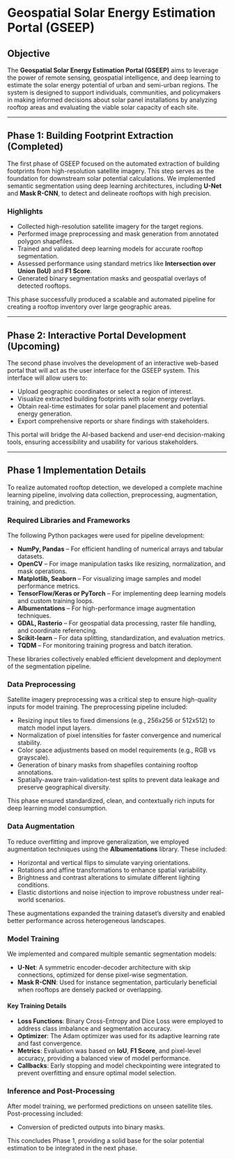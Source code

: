 # Geospatial Solar Energy Estimation Portal (GSEEP)

## **Objective**
The **Geospatial Solar Energy Estimation Portal (GSEEP)** aims to leverage the power of remote sensing, geospatial intelligence, and deep learning to estimate the solar energy potential of urban and semi-urban regions. The system is designed to support individuals, communities, and policymakers in making informed decisions about solar panel installations by analyzing rooftop areas and evaluating the viable solar capacity of each site.

---

## **Phase 1: Building Footprint Extraction (Completed)**
The first phase of GSEEP focused on the automated extraction of building footprints from high-resolution satellite imagery. This step serves as the foundation for downstream solar potential calculations. We implemented semantic segmentation using deep learning architectures, including **U-Net** and **Mask R-CNN**, to detect and delineate rooftops with high precision.

### **Highlights**
- Collected high-resolution satellite imagery for the target regions.  
- Performed image preprocessing and mask generation from annotated polygon shapefiles.  
- Trained and validated deep learning models for accurate rooftop segmentation.  
- Assessed performance using standard metrics like **Intersection over Union (IoU)** and **F1 Score**.  
- Generated binary segmentation masks and geospatial overlays of detected rooftops.  

This phase successfully produced a scalable and automated pipeline for creating a rooftop inventory over large geographic areas.

---

## **Phase 2: Interactive Portal Development (Upcoming)**
The second phase involves the development of an interactive web-based portal that will act as the user interface for the GSEEP system. This interface will allow users to:

- Upload geographic coordinates or select a region of interest.  
- Visualize extracted building footprints with solar energy overlays.  
- Obtain real-time estimates for solar panel placement and potential energy generation.  
- Export comprehensive reports or share findings with stakeholders.  

This portal will bridge the AI-based backend and user-end decision-making tools, ensuring accessibility and usability for various stakeholders.

---

## **Phase 1 Implementation Details**
To realize automated rooftop detection, we developed a complete machine learning pipeline, involving data collection, preprocessing, augmentation, training, and prediction.

### **Required Libraries and Frameworks**
The following Python packages were used for pipeline development:
- **NumPy, Pandas** – For efficient handling of numerical arrays and tabular datasets.  
- **OpenCV** – For image manipulation tasks like resizing, normalization, and mask operations.  
- **Matplotlib, Seaborn** – For visualizing image samples and model performance metrics.  
- **TensorFlow/Keras or PyTorch** – For implementing deep learning models and custom training loops.  
- **Albumentations** – For high-performance image augmentation techniques.  
- **GDAL, Rasterio** – For geospatial data processing, raster file handling, and coordinate referencing.  
- **Scikit-learn** – For data splitting, standardization, and evaluation metrics.  
- **TQDM** – For monitoring training progress and batch iteration.  

These libraries collectively enabled efficient development and deployment of the segmentation pipeline.

### **Data Preprocessing**
Satellite imagery preprocessing was a critical step to ensure high-quality inputs for model training. The preprocessing pipeline included:

- Resizing input tiles to fixed dimensions (e.g., 256x256 or 512x512) to match model input layers.  
- Normalization of pixel intensities for faster convergence and numerical stability.  
- Color space adjustments based on model requirements (e.g., RGB vs grayscale).  
- Generation of binary masks from shapefiles containing rooftop annotations.  
- Spatially-aware train-validation-test splits to prevent data leakage and preserve geographical diversity.  

This phase ensured standardized, clean, and contextually rich inputs for deep learning model consumption.

### **Data Augmentation**
To reduce overfitting and improve generalization, we employed augmentation techniques using the **Albumentations** library. These included:

- Horizontal and vertical flips to simulate varying orientations.  
- Rotations and affine transformations to enhance spatial variability.  
- Brightness and contrast alterations to simulate different lighting conditions.  
- Elastic distortions and noise injection to improve robustness under real-world scenarios.  

These augmentations expanded the training dataset’s diversity and enabled better performance across heterogeneous landscapes.

### **Model Training**
We implemented and compared multiple semantic segmentation models:

- **U-Net**: A symmetric encoder-decoder architecture with skip connections, optimized for dense pixel-wise segmentation.  
- **Mask R-CNN**: Used for instance segmentation, particularly beneficial when rooftops are densely packed or overlapping.  

#### **Key Training Details**
- **Loss Functions**: Binary Cross-Entropy and Dice Loss were employed to address class imbalance and segmentation accuracy.  
- **Optimizer**: The Adam optimizer was used for its adaptive learning rate and fast convergence.  
- **Metrics**: Evaluation was based on **IoU**, **F1 Score**, and pixel-level accuracy, providing a balanced view of model performance.  
- **Callbacks**: Early stopping and model checkpointing were integrated to prevent overfitting and ensure optimal model selection.  

### **Inference and Post-Processing**
After model training, we performed predictions on unseen satellite tiles. Post-processing included:

- Conversion of predicted outputs into binary masks.

This concludes Phase 1, providing a solid base for the solar potential estimation to be integrated in the next phase.
